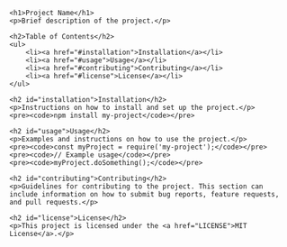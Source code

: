 
    <h1>Project Name</h1>
    <p>Brief description of the project.</p>

    <h2>Table of Contents</h2>
    <ul>
        <li><a href="#installation">Installation</a></li>
        <li><a href="#usage">Usage</a></li>
        <li><a href="#contributing">Contributing</a></li>
        <li><a href="#license">License</a></li>
    </ul>

    <h2 id="installation">Installation</h2>
    <p>Instructions on how to install and set up the project.</p>
    <pre><code>npm install my-project</code></pre>

    <h2 id="usage">Usage</h2>
    <p>Examples and instructions on how to use the project.</p>
    <pre><code>const myProject = require('my-project');</code></pre>
    <pre><code>// Example usage</code></pre>
    <pre><code>myProject.doSomething();</code></pre>

    <h2 id="contributing">Contributing</h2>
    <p>Guidelines for contributing to the project. This section can include information on how to submit bug reports, feature requests, and pull requests.</p>

    <h2 id="license">License</h2>
    <p>This project is licensed under the <a href="LICENSE">MIT License</a>.</p>
